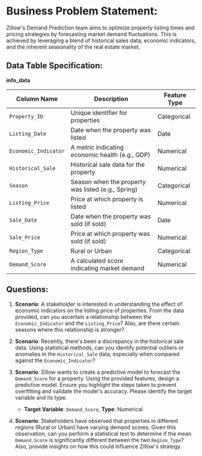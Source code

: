 # **Business Problem Statement:**
Zillow's Demand Prediction team aims to optimize property listing times and pricing strategies by forecasting market demand fluctuations. This is achieved by leveraging a blend of historical sales data, economic indicators, and the inherent seasonality of the real estate market.

## **Data Table Specification:**

**info_data**

| Column Name          | Description                                         | Feature Type          |
|----------------------|-----------------------------------------------------|-----------------------|
| `Property_ID`        | Unique identifier for properties                     | Categorical           |
| `Listing_Date`       | Date when the property was listed                    | Date                  |
| `Economic_Indicator` | A metric indicating economic health (e.g., GDP)      | Numerical             |
| `Historical_Sale`    | Historical sale data for the property                | Numerical             |
| `Season`             | Season when the property was listed (e.g., Spring)   | Categorical           |
| `Listing_Price`      | Price at which property is listed                    | Numerical             |
| `Sale_Date`          | Date when the property was sold (if sold)            | Date                  |
| `Sale_Price`         | Price at which property was sold (if sold)           | Numerical             |
| `Region_Type`        | Rural or Urban                                       | Categorical           |
| `Demand_Score`       | A calculated score indicating market demand          | Numerical             |

## **Questions:**

1. **Scenario**: A stakeholder is interested in understanding the effect of economic indicators on the listing price of properties. From the data provided, can you ascertain a relationship between the `Economic_Indicator` and the `Listing_Price`? Also, are there certain seasons where this relationship is stronger?

2. **Scenario**: Recently, there's been a discrepancy in the historical sale data. Using statistical methods, can you identify potential outliers or anomalies in the `Historical_Sale` data, especially when compared against the `Economic_Indicator`?

3. **Scenario**: Zillow wants to create a predictive model to forecast the `Demand_Score` for a property. Using the provided features, design a predictive model. Ensure you highlight the steps taken to prevent overfitting and validate the model's accuracy. Please identify the target variable and its type.
    - **Target Variable**: `Demand_Score`, **Type**: Numerical


4. **Scenario**: Stakeholders have observed that properties in different regions (Rural or Urban) have varying demand scores. Given this observation, can you perform a statistical test to determine if the mean `Demand_Score` is significantly different between the two `Region_Type`? Also, provide insights on how this could influence Zillow's strategy.